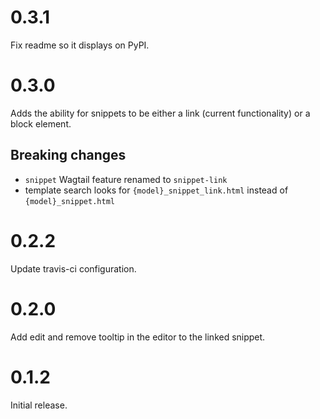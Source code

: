 # 0.3.1
Fix readme so it displays on PyPI.

# 0.3.0
Adds the ability for snippets to be either a link (current functionality) or a block element.

## Breaking changes
- `snippet` Wagtail feature renamed to `snippet-link`
- template search looks for `{model}_snippet_link.html` instead of `{model}_snippet.html`

# 0.2.2
Update travis-ci configuration.

# 0.2.0
Add edit and remove tooltip in the editor to the linked snippet.

# 0.1.2
Initial release.